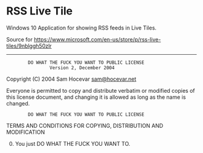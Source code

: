 # RSS Live Tile
Windows 10 Application for showing RSS feeds in Live Tiles.

Source for https://www.microsoft.com/en-us/store/p/rss-live-tiles/9nblggh50zlr

--------------------------------------------
            DO WHAT THE FUCK YOU WANT TO PUBLIC LICENSE
                    Version 2, December 2004

 Copyright (C) 2004 Sam Hocevar <sam@hocevar.net>

 Everyone is permitted to copy and distribute verbatim or modified
 copies of this license document, and changing it is allowed as long
 as the name is changed.

            DO WHAT THE FUCK YOU WANT TO PUBLIC LICENSE
   TERMS AND CONDITIONS FOR COPYING, DISTRIBUTION AND MODIFICATION

  0. You just DO WHAT THE FUCK YOU WANT TO.
